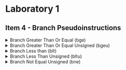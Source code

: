 # Laboratory 1 
## Item 4 - Branch Pseudoinstructions

<details>
<summary>Branch Greater Than Or Equal (bge)</summary>
<hr>

(1) One way we can implement BGE is using non-pseudoinstructions.

The non-pseudoinstructions used:
- `slt` - Set Less Than
- `xori` - XOR immediate
- `bnez` - Branch Not Equal To Zero



Suppose you have two (2) registers `s0` and `s1` . Using the Pseudoinstructions we can implement the **BGE** as the following:

```
# -- Using BGE --

bge s0, s1, <label>
```
What this do is that if `s0` is greater than or equal `s1` it will branch/jump out to the `label` passed.

```
# -- Implementing BGE --

# load the registers first

li s0, 0
li s1, 0
li t0, 0

slt t0, s0, s1 # s0 < s1
xori t0, t0, 1 # s0 >= s1
bnez t0, <label> # t0 != 0
```
1. We first load the registers to `zero` for initialization.
2. Reverse the `s1` and `s0` location in `slt` command to create `s0 > s1`
3. Store the evaluation to a temporary register `t0`.
4. using the non-pseudoinstruction `xori` we negate `t0` register to get `>=`. Hence, `t0` now contains the evaluation of `s0 >= s1`
5. Use non-pseudoinstruction `bnez` to simulate the brancing if a condition is not meant.
   -  `bnez` takes 1 register and if it is not equal to `0` then it will branch out to the `label` passed.
   -  In our case, we use resulting evaluation `t0` register to compare it to `0`
 
 QED.
</details>

<details>

<summary>Branch Greater Than Or Equal Unsigned (bgeu) </summary>
 
Similar to the first item, we can make use of other non-pseudoinstructions. 

The non-pseudoinstructions used:
- `sltu` - Set Less Than Unsigned
- `xori` - XOR immediate
- `bnez` - Branch Not Equal To Zero

</details>

<details>

<summary>Branch Less than (blt)</summary>

The non-pseudoinstructions used:
- `slt` - Set Less Than
- `bnez` - Branch Not Equal To Zero

 
</details>

<details>

<summary>Branch Less Than Unsigned (bltu)</summary>
 
</details>

<details>

<summary>Branch Not Equal Unsigned (bne)</summary>
 
</details>